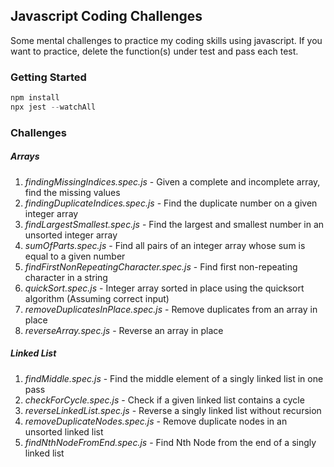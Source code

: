 Javascript Coding Challenges
---
Some mental challenges to practice my coding skills using javascript. If you want to practice, delete the function(s) under test and pass each test.

### Getting Started
```javascript
npm install
npx jest --watchAll
```
### Challenges
##### Arrays
1. *findingMissingIndices.spec.js* - Given a complete and incomplete array, find the missing values
2. *findingDuplicateIndices.spec.js* - Find the duplicate number on a given integer array
3. *findLargestSmallest.spec.js* - Find the largest and smallest number in an unsorted integer array
4. *sumOfParts.spec.js* - Find all pairs of an integer array whose sum is equal to a given number
5. *findFirstNonRepeatingCharacter.spec.js* - Find first non-repeating character in a string
6. *quickSort.spec.js* - Integer array sorted in place using the quicksort algorithm (Assuming correct input)
7. *removeDuplicatesInPlace.spec.js* - Remove duplicates from an array in place
8. *reverseArray.spec.js* - Reverse an array in place
##### Linked List
1. *findMiddle.spec.js* - Find the middle element of a singly linked list in one pass
2. *checkForCycle.spec.js* -  Check if a given linked list contains a cycle
3. *reverseLinkedList.spec.js* - Reverse a singly linked list without recursion
4. *removeDuplicateNodes.spec.js* - Remove duplicate nodes in an unsorted linked list
5. *findNthNodeFromEnd.spec.js* - Find Nth Node from the end of a singly linked list